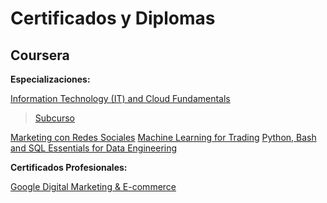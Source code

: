 # Certificados y Diplomas


## Coursera

**Especializaciones:** 

[Information Technology (IT) and Cloud Fundamentals](https://www.coursera.org/account/accomplishments/specialization/certificate/7Q4WDZRGHJ6Z)
 >[Subcurso](https://www.coursera.org/account/accomplishments/specialization/UQCAXD7BU23B)
 
[Marketing con Redes Sociales](https://www.coursera.org/account/accomplishments/specialization/SX66PCBSX92R)
[Machine Learning for Trading](https://www.coursera.org/account/accomplishments/specialization/4HUYSNLG3HZZ)
[Python, Bash and SQL Essentials for Data Engineering](https://www.coursera.org/account/accomplishments/specialization/UQCAXD7BU23B)

**Certificados Profesionales:**

[Google Digital Marketing & E-commerce](https://www.coursera.org/account/accomplishments/professional-cert/T3BXQL63WULG)
